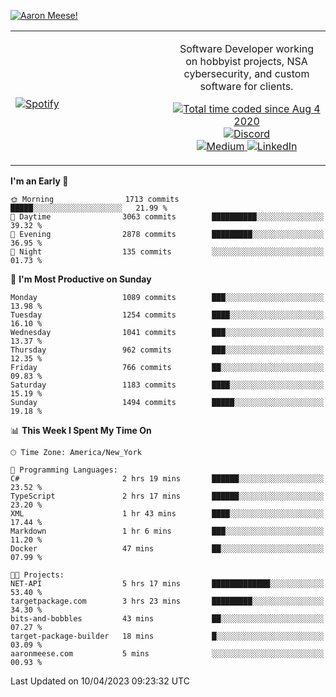 [![Aaron Meese!](https://user-images.githubusercontent.com/17814535/88975338-a2aabf00-d27f-11ea-963f-8a19608716b4.png)](https://github.com/ajmeese7/readme-ascii "README ASCII")

<!-- Modified from project here: https://github.com/novatorem/novatorem -->
<table width="100%">
  <tr>
  <td width="50%">

&nbsp; <br> [![Spotify](https://ajmeese7.vercel.app/api/spotify)](https://open.spotify.com/user/ajmeese)

  </td>
  <td width="50%">
    <p align="center">
    Software Developer working on hobbyist projects, NSA cybersecurity, and custom software for clients.
    </p>
    <p align="center">
      <a href="https://wakatime.com/@f726891d-3b02-46cd-9b60-e8c59f9e2b14">
        <img src="https://wakatime.com/badge/user/f726891d-3b02-46cd-9b60-e8c59f9e2b14.svg" alt="Total time coded since Aug 4 2020" title="WakaTime" />
      </a>
      <a href="http://link.aaronmeese.com/discord">
        <img src="https://img.shields.io/badge/discord-ajmeese7%234835-369?style=flat-square&logo=discord&logoColor=white&color=purple" alt="Discord" title="Discord">
      </a>
      <br />
      <a href="https://link.aaronmeese.com/medium">
        <img src="https://img.shields.io/badge/medium-ajmeese7-1DB954?style=flat-square&logo=medium&logoColor=white" alt="Medium" title="Medium">
      </a>
      <a href="https://link.aaronmeese.com/linkedin">
        <img src="https://img.shields.io/badge/linkedIn-aaronmeese-1DB954?style=flat-square&logo=linkedin&logoColor=white&color=blue" alt="LinkedIn" title="LinkedIn">
      </a>
    </p>
  </td>

</table>

[//]: <> (The `&nbsp;` is to have Aphelion take up more space)

<!--START_SECTION:waka-->
**I'm an Early 🐤** 

```text
🌞 Morning                1713 commits        █████░░░░░░░░░░░░░░░░░░░░   21.99 % 
🌆 Daytime                3063 commits        ██████████░░░░░░░░░░░░░░░   39.32 % 
🌃 Evening                2878 commits        █████████░░░░░░░░░░░░░░░░   36.95 % 
🌙 Night                  135 commits         ░░░░░░░░░░░░░░░░░░░░░░░░░   01.73 % 
```
📅 **I'm Most Productive on Sunday** 

```text
Monday                   1089 commits        ███░░░░░░░░░░░░░░░░░░░░░░   13.98 % 
Tuesday                  1254 commits        ████░░░░░░░░░░░░░░░░░░░░░   16.10 % 
Wednesday                1041 commits        ███░░░░░░░░░░░░░░░░░░░░░░   13.37 % 
Thursday                 962 commits         ███░░░░░░░░░░░░░░░░░░░░░░   12.35 % 
Friday                   766 commits         ██░░░░░░░░░░░░░░░░░░░░░░░   09.83 % 
Saturday                 1183 commits        ████░░░░░░░░░░░░░░░░░░░░░   15.19 % 
Sunday                   1494 commits        █████░░░░░░░░░░░░░░░░░░░░   19.18 % 
```


📊 **This Week I Spent My Time On** 

```text
🕑︎ Time Zone: America/New_York

💬 Programming Languages: 
C#                       2 hrs 19 mins       ██████░░░░░░░░░░░░░░░░░░░   23.52 % 
TypeScript               2 hrs 17 mins       ██████░░░░░░░░░░░░░░░░░░░   23.20 % 
XML                      1 hr 43 mins        ████░░░░░░░░░░░░░░░░░░░░░   17.44 % 
Markdown                 1 hr 6 mins         ███░░░░░░░░░░░░░░░░░░░░░░   11.20 % 
Docker                   47 mins             ██░░░░░░░░░░░░░░░░░░░░░░░   07.99 % 

🐱‍💻 Projects: 
NET-API                  5 hrs 17 mins       █████████████░░░░░░░░░░░░   53.40 % 
targetpackage.com        3 hrs 23 mins       █████████░░░░░░░░░░░░░░░░   34.30 % 
bits-and-bobbles         43 mins             ██░░░░░░░░░░░░░░░░░░░░░░░   07.27 % 
target-package-builder   18 mins             █░░░░░░░░░░░░░░░░░░░░░░░░   03.09 % 
aaronmeese.com           5 mins              ░░░░░░░░░░░░░░░░░░░░░░░░░   00.93 % 
```


 Last Updated on 10/04/2023 09:23:32 UTC
<!--END_SECTION:waka-->
